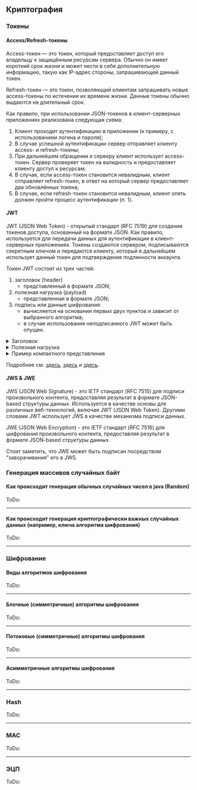 ## Криптография

### Токены

#### Access/Refresh-токены
Access-токен — это токен, который предоставляет доступ его владельцу к защищённым ресурсам сервера. 
Обычно он имеет короткий срок жизни и может нести в себе дополнительную информацию, такую как IP-адрес стороны, запрашивающей данный токен.

Refresh-токен — это токен, позволяющий клиентам запрашивать новые access-токены по истечении их времени жизни. 
Данные токены обычно выдаются на длительный срок.

Как правило, при использовании JSON-токенов в клиент-серверных приложениях реализована следующая схема:

1) Клиент проходит аутентификацию в приложении (к примеру, с использованием логина и пароля);
2) В случае успешной аутентификации сервер отправляет клиенту access- и refresh-токены;
3) При дальнейшем обращении к серверу клиент использует access-токен. Сервер проверяет токен на валидность и предоставляет клиенту доступ к ресурсам;
4) В случае, если access-токен становится невалидным, клиент отправляет refresh-токен, в ответ на который сервер предоставляет два обновлённых токена;
5) В случае, если refresh-токен становится невалидным, клиент опять должен пройти процесс аутентификации (п. 1).

#### JWT
JWT (JSON Web Token) - открытый стандарт (RFC 7519) для создания токенов доступа, основанный на формате JSON. 
Как правило, используется для передачи данных для аутентификации в клиент-серверных приложениях. 
Токены создаются сервером, подписываются секретным ключом и передаются клиенту, который в дальнейшем использует 
данный токен для подтверждения подлинности аккаунта.

Токен JWT состоит из трех частей:
1) заголовок (header)
   - представленный в формате JSON;
2) полезная нагрузка (payload)
   - представленная в формате JSON;
3) подпись или данные шифрования:
   - вычисляется на основании первых двух пунктов и зависит от выбранного алгоритма;
   - в случае использования неподписанного JWT может быть опущен.

<details><summary markdown="span">Заголовок</summary>

Обязательный ключ здесь только один:
1) alg: алгоритм, используемый для подписи/шифрования (в случае неподписанного JWT используется значение «none»).

Необязательные ключи:
1) typ: тип токена (type). Используется в случае, когда токены смешиваются с другими объектами, имеющими JOSE заголовки.
   Должно иметь значение «JWT».
2) cty: тип содержимого (content type). Если в токене помимо зарегистрированных служебных ключей есть пользовательские, 
   то данный ключ не должен присутствовать. В противном случае должно иметь значение «JWT»

</details>

<details><summary markdown="span">Полезная нагрузка</summary>

В данной секции указывается пользовательская информация (например, имя пользователя и уровень его доступа), 
а также могут быть использованы некоторые служебные ключи. Все они являются необязательными:
1) iss: чувствительная к регистру строка или URI, которая является уникальным идентификатором стороны, 
   генерирующей токен (issuer).
2) sub: чувствительная к регистру строка или URI, которая является уникальным идентификатором стороны, 
   о которой содержится информация в данном токене (subject).
   Значения с этим ключом должны быть уникальны в контексте стороны, генерирующей JWT.
3) aud: массив чувствительных к регистру строк или URI, являющийся списком получателей данного токена.
   Когда принимающая сторона получает JWT с данным ключом, она должна проверить наличие себя в получателях - иначе проигнорировать токен (audience).
4) exp: время в формате Unix Time, определяющее момент, когда токен станет невалидным (expiration).
5) nbf: в противоположность ключу exp, это время в формате Unix Time, определяющее момент, когда токен станет валидным (not before).
6) jti: строка, определяющая уникальный идентификатор данного токена (JWT ID).
7) iat: время в формате Unix Time, определяющее момент, когда токен был создан. iat и nbf могут не совпадать, например,
   если токен был создан раньше, чем время, когда он должен стать валидным (issued at).

</details>

<details><summary markdown="span">Пример компактного представления</summary>

Токены могут быть перекодированы в компактное представление: к заголовку и
полезной нагрузке применяется алгоритм кодирования Base64-URL, после чего добавляется подпись и
все три элемента разделяются точками (`.`).

К примеру, для заголовка и полезной нагрузки, которые выглядят следующим образом:
```json
{
  "alg": "HS512",
  "typ": "JWT"
}
{
  "sub": "12345",
  "name": "John Gold",
  "admin": true
}
```

Получим следующее компактное представление (переводы строки добавлены для наглядности):
```
eyJhbGciOiJIUzUxMiIsInR5cCI6IkpXVCJ9.
eyJzdWIiOiIxMjM0NSIsIm5hbWUiOiJKb2huIEdvbGQiLCJhZG1pbiI6dHJ1ZX0K.
LIHjWCBORSWMEibq-tnT8ue_deUqZx1K0XxCOXZRrBI
```

</details>

Подробнее см. [здесь](https://medium.com/@goynikhil/what-is-jwt-jws-jwe-and-jwk-when-we-should-use-which-token-in-our-business-applications-74ae91f7c96b), [здесь](https://ru.wikipedia.org/wiki/JSON_Web_Token) и [здесь](https://jwt.io/).

#### JWS & JWE

JWS (JSON Web Signature) - это IETF стандарт (RFC 7515) для подписи произвольного контента,
предоставляя результат в формате JSON-based структуры данных.
Используется в качестве основы для различных веб-технологий, включая JWT (JSON Web Token).
Другими словами JWT использует JWS в качестве механизма подписи данных.

JWE (JSON Web Encryption) - это IETF стандарт (RFC 7516) для шифрования произвольного контента,
предоставляя результат в формате JSON-based структуры данных.

Стоит заметить, что JWE может быть подписан посредством "заворачивания" его в JWS.

### Генерация массивов случайных байт

#### Как происходит генерация обычных случайных чисел в java (Random)

ToDo:

---

#### Как происходит генерация криптографически важных случайных данных (например, ключа алгоритма шифрования)

ToDo:

---

### Шифрование

#### Виды алгоритмов шифрования

ToDo:

---

#### Блочные (симметричные) алгоритмы шифрования

ToDo:

---

#### Потоковые (симметричные) алгоритмы шифрования

ToDo:

---

#### Асимметричные алгоритмы шифрования

ToDo:

---

### Hash

ToDo:

---

### MAC

ToDo:

---

### ЭЦП

ToDo: